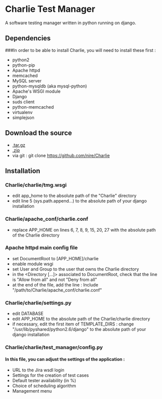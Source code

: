Charlie Test Manager
====================

A software testing manager written in python running on django.

Dependencies
------------

###In order to be able to install Charlie, you will need to install these first :
* python2
* python-pip
* Apache httpd
* memcached
* MySQL server
* python-mysqldb (aka mysql-python)
* Apache's WSGI module
* Django
* suds client
* python-memcached
* virtualenv
* simplejson

Download the source
-------------------

* [.tar.gz](https://github.com/nire/Charlie/tarball/master)
* [.zip](https://github.com/nire/Charlie/zipball/master)
* via git : git clone https://github.com/nire/Charlie

Installation
------------

### Charlie/charlie/tmg.wsgi
* edit app_home to the absolute path of the "Charlie" directory
* edit line 5 (sys.path.append...) to the absolute path of your django installation

### Charlie/apache_conf/charlie.conf
* replace APP_HOME on lines 6, 7, 8, 9, 15, 20, 27 with the absolute path of the Charlie directory

### Apache httpd main config file
* set DocumentRoot to [APP_HOME]/charlie
* enable module wsgi
* set User and Group to the user that owns the Charlie directory
* in the <Directory [...]> associated to DocumentRoot, check that the line is "Allow from all" and not "Deny from all"
* at the end of the file, add the line :
	Include "/path/to/Charlie/apache_conf/charlie.conf"

### Charlie/charlie/settings.py
* edit DATABASE
* edit APP_HOME to the absolute path of the Charlie/charlie directory
* if necessary, edit the first item of TEMPLATE_DIRS : change "/usr/lib/pyshared/python2.6/django" to the absolute path of your django installation

### Charlie/charlie/test_manager/config.py
#### In this file, you can adjust the settings of the application :
* URL to the Jira wsdl login
* Settings for the creation of test cases
* Default tester availability (in %)
* Choice of scheduling algorithm
* Management menu
